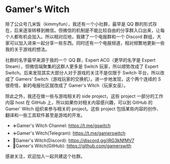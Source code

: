 # Gamer's Witch

除了公众号几米饭（kimmyfun），我还有一个小社群，最早是 QQ 群的形式存在，后来逐渐转移到微信。但微信的机制是不能比较自由的分享群入口出来，让每个人都有机会加入。所以相对应地，我建了一个电报群和一个 Discord 群组，大家可以加入进来一起分享一些东西。同时还有一个电报频道，相对频繁地更新一些我的关于游戏的想法。

社群的名字最早来源于我的一个 QQ 群，Expert ACG（更早的名字是 Expert Steam），但微信端聚集的这群人更多是 Switch 玩家，所以顺势改成了 Expert Switch。后来发现其实大部分人对于游戏的关注不是仅限于 Switch 平台，所以改成了 Gamers' Switch（游戏玩家的交换机）。进一步地发现，这个两个连续的 S 很奇怪，新的电报社区就改成了 Gamer's Witch（玩家女巫）。

除此之外，我还在做一些与游戏相关的 side project，这些 project 一部分的工作内容 host 在 GitHub 上，所以如果你对相关内容感兴趣，可以到 GitHub 的 Gamer' Witch 组织来参与相关的 project。这些 project 包括某些内容的创作、翻译和一些工具软件甚至是游戏的开发。

- ✈️Gamer's Witch Channel: https://t.me/gswitch
- ✈️Gamer's Witch(Telegram): https://t.me/gamerswitch
- 💬Gamer's Witch(Discord): https://discord.gg/jRG3kNfMV7
- 🤝Gamer's Witch(GitHub): https://github.com/gamerswith

感谢关注，欢迎加入一起共建这个社群。
